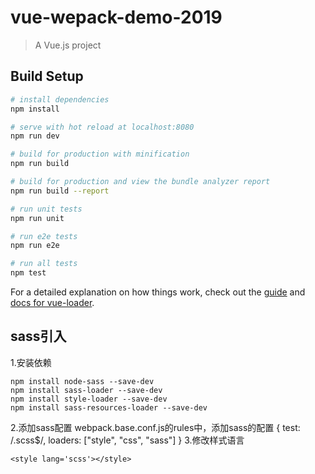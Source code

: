 # vue-wepack-demo-2019

> A Vue.js project

## Build Setup

``` bash
# install dependencies
npm install

# serve with hot reload at localhost:8080
npm run dev

# build for production with minification
npm run build

# build for production and view the bundle analyzer report
npm run build --report

# run unit tests
npm run unit

# run e2e tests
npm run e2e

# run all tests
npm test
```

For a detailed explanation on how things work, check out the [guide](http://vuejs-templates.github.io/webpack/) and [docs for vue-loader](http://vuejs.github.io/vue-loader).

## sass引入
1.安装依赖
```
npm install node-sass --save-dev
npm install sass-loader --save-dev
npm install style-loader --save-dev
npm install sass-resources-loader --save-dev
```
2.添加sass配置
webpack.base.conf.js的rules中，添加sass的配置
{
  test: /\.scss$/,
  loaders: ["style", "css", "sass"]
}
3.修改样式语言
```
<style lang='scss'></style>
```
